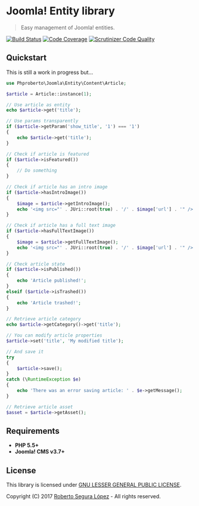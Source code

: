 # Joomla! Entity library

> Easy management of Joomla! entities.

[![Build Status](https://travis-ci.org/phproberto/joomla-entity.svg?branch=master)](https://travis-ci.org/phproberto/joomla-entity)
[![Code Coverage](https://scrutinizer-ci.com/g/phproberto/joomla-entity/badges/coverage.png?b=master)](https://scrutinizer-ci.com/g/phproberto/joomla-entity/?branch=master)
[![Scrutinizer Code Quality](https://scrutinizer-ci.com/g/phproberto/joomla-entity/badges/quality-score.png?b=master)](https://scrutinizer-ci.com/g/phproberto/joomla-entity/?branch=master)

## Quickstart

This is still a work in progress but...

```php
use Phproberto\Joomla\Entity\Content\Article;

$article = Article::instance(1);

// Use article as entity
echo $article->get('title');

// Use params transparently
if ($article->getParam('show_title', '1') === '1')
{
	echo $article->get('title');
}

// Check if article is featured
if ($article->isFeatured())
{
	// Do something
}

// Check if article has an intro image
if ($article->hasIntroImage())
{
	$image = $article->getIntroImage();
	echo '<img src="' . JUri::root(true) . '/' . $image['url'] . '" />';
}

// Check if article has a full text image
if ($article->hasFullTextImage())
{
	$image = $article->getFullTextImage();
	echo '<img src="' . JUri::root(true) . '/' . $image['url'] . '" />';
}

// Check article state
if ($article->isPublished())
{
	echo 'Article published!';
}
elseif ($article->isTrashed())
{
	echo 'Article trashed!';
}

// Retrieve article category
echo $article->getCategory()->get('title');

// You can modify article properties
$article->set('title', 'My modified title');

// And save it
try	
{
	$article->save();
}
catch (\RuntimeException $e)
{
	echo 'There was an error saving article: ' . $e->getMessage();
}

// Retrieve article asset
$asset = $article->getAsset();
```

## Requirements

* **PHP 5.5+** 
* **Joomla! CMS v3.7+**

## License

This library is licensed under [GNU LESSER GENERAL PUBLIC LICENSE](./LICENSE).  

Copyright (C) 2017 [Roberto Segura López](http://phproberto.com) - All rights reserved.  
